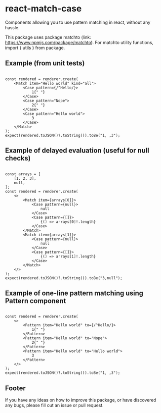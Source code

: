 # react-match-case

Components allowing you to use pattern matching in react, without any hassle.


This package uses package matchto (link: https://www.npmjs.com/package/matchto). For matchto utility functions, import { utils } from package.

## Example (from unit tests)

```JSX

const rendered = renderer.create(
    <Match item="Hello world" kind="all">
        <Case pattern={/^Hello/}>
            1{" "}
        </Case>
        <Case pattern="Nope">
            2{" "}
        </Case>
        <Case pattern="Hello world">
            3
        </Case>
    </Match>
);
expect(rendered.toJSON()?.toString()).toBe("1, ,3");

```

## Example of delayed evaluation (useful for null checks)

```JSX

const arrays = [
    [1, 2, 3],
    null,
];
const rendered = renderer.create(
    <>
        <Match item={arrays[0]}>
            <Case pattern={null}>
                null
            </Case>
            <Case pattern={[]}>
                {() => arrays[0]!.length}
            </Case>
        </Match>
        <Match item={arrays[1]}>
            <Case pattern={null}>
                null
            </Case>
            <Case pattern={[]}>
                {() => arrays[1]!.length}
            </Case>
        </Match>
    </>
);
expect(rendered.toJSON()?.toString()).toBe("3,null");

```

## Example of one-line pattern matching using Pattern component

```JSX

const rendered = renderer.create(
    <>
        <Pattern item="Hello world" to={/^Hello/}>
            1{" "}
        </Pattern>
        <Pattern item="Hello world" to="Nope">
            2{" "}
        </Pattern>
        <Pattern item="Hello world" to="Hello world">
            3
        </Pattern>
    </>
);
expect(rendered.toJSON()?.toString()).toBe("1, ,3");

```

## Footer

If you have any ideas on how to improve this package, or have discovered any bugs, please fill out an issue or pull request.